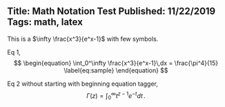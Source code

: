 Title: Math Notation Test
Published: 11/22/2019
Tags: math, latex
---
This is a $\infty \frac{x^3}{e^x-1}$ with few symbols.

Eq 1,
$$
\begin{equation}
  \int_0^\infty \frac{x^3}{e^x-1}\,dx = \frac{\pi^4}{15}
  \label{eq:sample}
\end{equation}
$$

Eq 2 without starting with beginning equation tagger,
$$
\Gamma(z) = \int_0^\infty t^{z-1}e^{-t}dt\,.
$$
